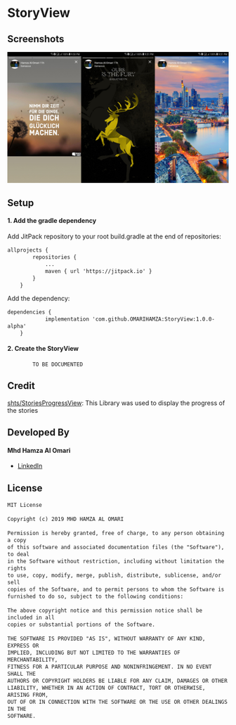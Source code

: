 # StoryView

## Screenshots

![Screenshots](images/screenshots.jpg)


## Setup

#### 1. Add the gradle dependency

Add JitPack repository to your root build.gradle at the end of repositories:
```
allprojects {
		repositories {
			...
			maven { url 'https://jitpack.io' }
		}
	}
```
Add the dependency:
```
dependencies {
	        implementation 'com.github.OMARIHAMZA:StoryView:1.0.0-alpha'
	}
```
#### 2. Create the StoryView

```
        TO BE DOCUMENTED
 ```
 
 ## Credit 
 
 [shts/StoriesProgressView](https://github.com/shts/StoriesProgressView): This Library was used to display the progress of the stories
 

## Developed By
#### Mhd Hamza Al Omari
* [LinkedIn](https://www.linkedin.com/in/omarihamza/)


## License
```
MIT License

Copyright (c) 2019 MHD HAMZA AL OMARI

Permission is hereby granted, free of charge, to any person obtaining a copy
of this software and associated documentation files (the "Software"), to deal
in the Software without restriction, including without limitation the rights
to use, copy, modify, merge, publish, distribute, sublicense, and/or sell
copies of the Software, and to permit persons to whom the Software is
furnished to do so, subject to the following conditions:

The above copyright notice and this permission notice shall be included in all
copies or substantial portions of the Software.

THE SOFTWARE IS PROVIDED "AS IS", WITHOUT WARRANTY OF ANY KIND, EXPRESS OR
IMPLIED, INCLUDING BUT NOT LIMITED TO THE WARRANTIES OF MERCHANTABILITY,
FITNESS FOR A PARTICULAR PURPOSE AND NONINFRINGEMENT. IN NO EVENT SHALL THE
AUTHORS OR COPYRIGHT HOLDERS BE LIABLE FOR ANY CLAIM, DAMAGES OR OTHER
LIABILITY, WHETHER IN AN ACTION OF CONTRACT, TORT OR OTHERWISE, ARISING FROM,
OUT OF OR IN CONNECTION WITH THE SOFTWARE OR THE USE OR OTHER DEALINGS IN THE
SOFTWARE.
```
